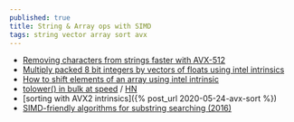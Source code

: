 ```yaml
---
published: true
title: String & Array ops with SIMD
tags: string vector array sort avx
---
```

- [Removing characters from strings faster with AVX-512](https://lemire.me/blog/2022/04/28/removing-characters-from-strings-faster-with-avx-512/)
- [Multiply packed 8 bit integers by vectors of floats using intel intrinsics](https://stackoverflow.com/questions/62678875/multiply-packed-8-bit-integers-by-vectors-of-floats-using-intel-intrinsics?rq=1)
- [How to shift elements of an array using intel intrinsic](https://stackoverflow.com/questions/64051816/how-to-shift-elements-of-an-array-using-intel-intrinsic)
- [tolower() in bulk at speed](https://dotat.at/@/2022-06-27-tolower-swar.html) / [HN](https://news.ycombinator.com/item?id=31900872)
- [sorting with AVX2 intrinsics]({% post_url 2020-05-24-avx-sort %})
- [	
	SIMD-friendly algorithms for substring searching (2016) ](https://news.ycombinator.com/item?id=44274001)